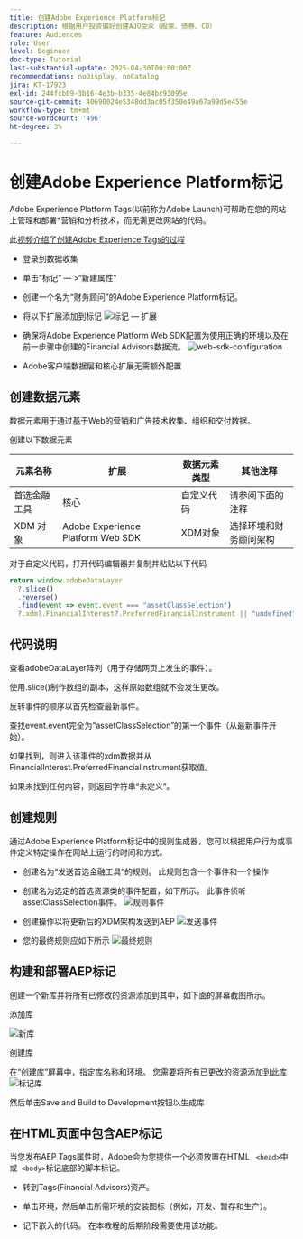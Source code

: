 ```yaml
---
title: 创建Adobe Experience Platform标记
description: 根据用户投资偏好创建AJO受众（股票、债券、CD）
feature: Audiences
role: User
level: Beginner
doc-type: Tutorial
last-substantial-update: 2025-04-30T00:00:00Z
recommendations: noDisplay, noCatalog
jira: KT-17923
exl-id: 244fcb09-3b16-4e3b-b335-4e84bc93095e
source-git-commit: 40690024e5348dd3ac05f350e49a67a99d5e455e
workflow-type: tm+mt
source-wordcount: '496'
ht-degree: 3%

---
```


# 创建Adobe Experience Platform标记

Adobe Experience Platform Tags(以前称为Adobe Launch)可帮助在您的网站上管理和部署*营销和分析技术，而无需更改网站的代码。

此[视频介绍了创建Adobe Experience Tags的过程](https://experienceleague.adobe.com/en/playlists/experience-platform-get-started-with-tags)

* 登录到数据收集
* 单击“标记” — >“新建属性”
* 创建一个名为“财务顾问”的Adobe Experience Platform标记。

* 将以下扩展添加到标记
  ![标记 — 扩展](assets/tags-extensions.png)

* 确保将Adobe Experience Platform Web SDK配置为使用正确的环境以及在前一步骤中创建的Financial Advisors数据流。
  ![web-sdk-configuration](assets/web-sdk-configuration.png)

* Adobe客户端数据层和核心扩展无需额外配置

## 创建数据元素

数据元素用于通过基于Web的营销和广告技术收集、组织和交付数据。

创建以下数据元素

| 元素名称 | 扩展 | 数据元素类型 | 其他注释 |
|------------------------------|-----------------------------------|-------------------|------------------------------------------------------------------------------------------------------------------------------------------------------------------|
| 首选金融工具 | 核心 | 自定义代码 | 请参阅下面的注释 |
| XDM 对象 | Adobe Experience Platform Web SDK | XDM对象 | 选择环境和财务顾问架构 |


对于自定义代码，打开代码编辑器并复制并粘贴以下代码

```javascript
return window.adobeDataLayer
  ?.slice()
  .reverse()
  .find(event => event.event === "assetClassSelection")
  ?.xdm?.FinancialInterest?.PreferredFinancialInstrument || "undefined";
```

## 代码说明

查看adobeDataLayer阵列（用于存储网页上发生的事件）。

使用.slice()制作数组的副本，这样原始数组就不会发生更改。

反转事件的顺序以首先检查最新事件。

查找event.event完全为“assetClassSelection”的第一个事件（从最新事件开始）。

如果找到，则进入该事件的xdm数据并从FinancialInterest.PreferredFinancialInstrument获取值。

如果未找到任何内容，则返回字符串“未定义”。



## 创建规则

通过Adobe Experience Platform标记中的规则生成器，您可以根据用户行为或事件定义特定操作在网站上运行的时间和方式。

* 创建名为“发送首选金融工具”的规则。 此规则包含一个事件和一个操作


* 创建名为选定的首选资源类的事件配置，如下所示。 此事件侦听assetClassSelection事件。
  ![规则事件](assets/rule-event.png)


* 创建操作以将更新后的XDM架构发送到AEP
  ![发送事件](assets/rule-send-event.png)

* 您的最终规则应如下所示
  ![最终规则](assets/final-rule.png)

## 构建和部署AEP标记


创建一个新库并将所有已修改的资源添加到其中，如下面的屏幕截图所示。

添加库

![新库](assets/tag-add-library.png)

创建库

在“创建库”屏幕中，指定库名称和环境。
您需要将所有已更改的资源添加到此库
![标记库](assets/tag-build-library.png)

然后单击Save and Build to Development按钮以生成库

## 在HTML页面中包含AEP标记

当您发布AEP Tags属性时，Adobe会为您提供一个必须放置在HTML ``` <head>```中或``` <body>```标记底部的脚本标记。

* 转到Tags(Financial Advisors)资产。

* 单击环境，然后单击所需环境的安装图标（例如，开发、暂存和生产）。

* 记下嵌入的代码。 在本教程的后期阶段需要使用该功能。
